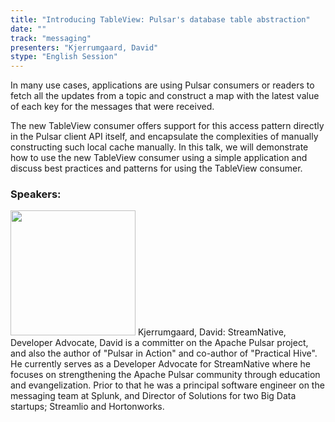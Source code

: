 ```yaml
---
title: "Introducing TableView: Pulsar's database table abstraction"
date: "" 
track: "messaging"
presenters: "Kjerrumgaard, David"
stype: "English Session"
---
```

In many use cases, applications are using Pulsar consumers or readers to fetch all the updates from a topic and construct a map with the latest value of each key for the messages that were received. 

The new TableView consumer offers support for this access pattern directly in the Pulsar client API itself, and encapsulate the complexities of manually constructing such local cache manually. In this talk, we will demonstrate how to use the new TableView consumer using a simple application and discuss best practices and patterns for using the TableView consumer.
 ### Speakers: 
 <img src="images/speaker/1021.png" width="200" />
 Kjerrumgaard, David: StreamNative, Developer Advocate, David is a committer on the Apache Pulsar project, and also the author of "Pulsar in Action" and co-author of "Practical Hive". He currently serves as a Developer Advocate for StreamNative where he focuses on strengthening the Apache Pulsar community through education and evangelization. Prior to that he was a principal software engineer on the messaging team at Splunk, and Director of Solutions for two Big Data startups; Streamlio and Hortonworks.
 